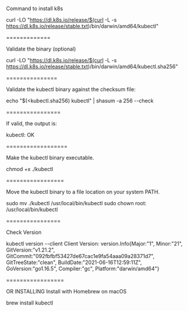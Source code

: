 
Command to install k8s

curl -LO "https://dl.k8s.io/release/$(curl -L -s https://dl.k8s.io/release/stable.txt)/bin/darwin/amd64/kubectl"

=============

Validate the binary (optional)

curl -LO "https://dl.k8s.io/release/$(curl -L -s https://dl.k8s.io/release/stable.txt)/bin/darwin/amd64/kubectl.sha256"

===============


Validate the kubectl binary against the checksum file:

echo "$(<kubectl.sha256)  kubectl" | shasum -a 256 --check

================


If valid, the output is:

kubectl: OK

==================


Make the kubectl binary executable.

chmod +x ./kubectl

=================

Move the kubectl binary to a file location on your system PATH.

sudo mv ./kubectl /usr/local/bin/kubectl
sudo chown root: /usr/local/bin/kubectl

================

Check Version

kubectl version --client
Client Version: version.Info{Major:"1", Minor:"21", GitVersion:"v1.21.2", GitCommit:"092fbfbf53427de67cac1e9fa54aaa09a28371d7", GitTreeState:"clean", BuildDate:"2021-06-16T12:59:11Z", GoVersion:"go1.16.5", Compiler:"gc", Platform:"darwin/amd64"}

=================


OR INSTALLING
Install with Homebrew on macOS

brew install kubectl 
